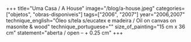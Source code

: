 +++
title="Uma Casa / A House"
image="/blog/a-house.jpeg"
categories=["objetos", "obras-disponiveis"]
tags=["2006", "2007"]
year="2006,2007"
technique_english="Óleo s/tela s/eucatex e madeira / Oil on canvas on masonite & wood"
technique_portuguese=""
size_of_painting="15 cm x 36 cm"
statement="aberta / open – + 0.25 cm"
+++
